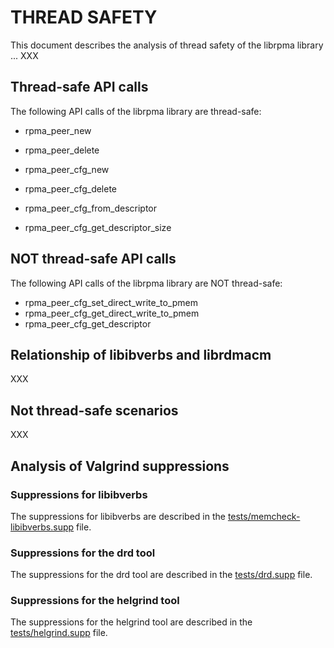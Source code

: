 # THREAD SAFETY

This document describes the analysis of thread safety of the librpma library ... XXX

## Thread-safe API calls

The following API calls of the librpma library are thread-safe:
- rpma_peer_new
- rpma_peer_delete

- rpma_peer_cfg_new
- rpma_peer_cfg_delete
- rpma_peer_cfg_from_descriptor
- rpma_peer_cfg_get_descriptor_size


## NOT thread-safe API calls

The following API calls of the librpma library are NOT thread-safe:
- rpma_peer_cfg_set_direct_write_to_pmem
- rpma_peer_cfg_get_direct_write_to_pmem
- rpma_peer_cfg_get_descriptor

## Relationship of libibverbs and librdmacm

XXX

## Not thread-safe scenarios

XXX

## Analysis of Valgrind suppressions

### Suppressions for libibverbs

The suppressions for libibverbs are described in the [tests/memcheck-libibverbs.supp](tests/memcheck-libibverbs.supp) file.

### Suppressions for the drd tool

The suppressions for the drd tool are described in the [tests/drd.supp](tests/drd.supp) file.

### Suppressions for the helgrind tool

The suppressions for the helgrind tool are described in the [tests/helgrind.supp](tests/helgrind.supp) file.
